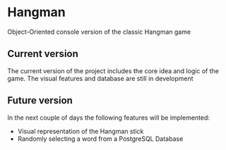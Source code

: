 # Hangman
Object-Oriented console version of the classic Hangman game

## Current version
The current version of the project includes the core idea and logic of the game. The visual features and database are still in development 


## Future version
In the next couple of days the following features will be implemented:
- Visual representation of the Hangman stick
- Randomly selecting a word from a PostgreSQL Database
